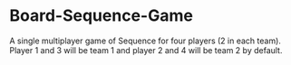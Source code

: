 # Board-Sequence-Game

A single multiplayer game of Sequence for
four players (2 in each team). Player 1 and 3 will be team 1 and player 2 and 4 will be team 2
by default.
